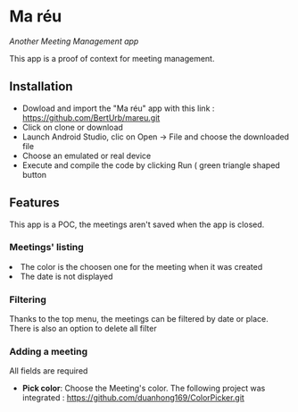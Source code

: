 <H1>Ma réu</h1>
<i>Another Meeting Management app</i>
<p>This app is a proof of context for meeting management.<p>

<h2>Installation</h2>
<ul>
<li>Dowload and import the "Ma réu" app with this link : <a href="https://github.com/BertUrb/mareu.git">https://github.com/BertUrb/mareu.git</a> </li>
<li>Click on clone or download</li>
<li>Launch Android Studio, clic on Open -> File and choose the downloaded file</li>
<li>Choose an emulated or real device</li>
<li>Execute and compile the code by clicking Run ( green triangle shaped button</li>
</ul>

<h2>Features</h2>
<p>This app is a POC, the meetings aren't saved when the app is closed.</p>
<h3>Meetings' listing</h3
<ul>
<li>The color is the choosen one for the meeting when it was created</li>
<li>The date is not displayed</h2>
</ul>

<h3>Filtering</h3>
<p>Thanks to the top menu, the meetings can be filtered by date or place. There is also an option to delete all filter</p>

<h3>Adding a meeting</h3>
<p> All fields are required</p>
<ul>
<li><b>Pick color</b>: Choose the Meeting's color. The following project was integrated : <a href="https://github.com/duanhong169/ColorPicker.git">https://github.com/duanhong169/ColorPicker.git</a></li>
</ul>
